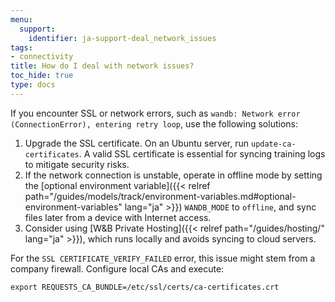 ```yaml
---
menu:
  support:
    identifier: ja-support-deal_network_issues
tags:
- connectivity
title: How do I deal with network issues?
toc_hide: true
type: docs
---
```


If you encounter SSL or network errors, such as `wandb: Network error (ConnectionError), entering retry loop`, use the following solutions:

1. Upgrade the SSL certificate. On an Ubuntu server, run `update-ca-certificates`. A valid SSL certificate is essential for syncing training logs to mitigate security risks.
2. If the network connection is unstable, operate in offline mode by setting the [optional environment variable]({{< relref path="/guides/models/track/environment-variables.md#optional-environment-variables" lang="ja" >}}) `WANDB_MODE` to `offline`, and sync files later from a device with Internet access.
3. Consider using [W&B Private Hosting]({{< relref path="/guides/hosting/" lang="ja" >}}), which runs locally and avoids syncing to cloud servers.

For the `SSL CERTIFICATE_VERIFY_FAILED` error, this issue might stem from a company firewall. Configure local CAs and execute:

`export REQUESTS_CA_BUNDLE=/etc/ssl/certs/ca-certificates.crt`
